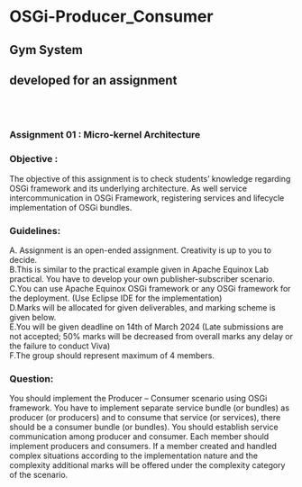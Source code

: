 # OSGi-Producer_Consumer
## Gym System
## developed for an assignment 
<br>
<br>

### Assignment 01 : Micro-kernel Architecture
### Objective :
The objective of this assignment is to check students’ knowledge regarding OSGi framework and its underlying architecture. As well service intercommunication in OSGi Framework, registering services and lifecycle implementation of OSGi bundles.

### Guidelines:
A. Assignment is an open-ended assignment. Creativity is up to you to decide.<br>
B.This is similar to the practical example given in Apache Equinox Lab practical. You have to develop your own publisher-subscriber scenario.<br>
C.You can use Apache Equinox OSGi framework or any OSGi framework for the deployment. (Use Eclipse IDE for the implementation)<br>
D.Marks will be allocated for given deliverables, and marking scheme is given below.<br>
E.You will be given deadline on 14th of March 2024 (Late submissions are not accepted; 50% marks will be decreased from overall marks any delay or the failure to conduct Viva) <br>
F.The group should represent maximum of 4 members.<br>
### Question:
You should implement the Producer – Consumer scenario using OSGi framework. You have to implement separate service bundle (or bundles) as producer (or producers) and to consume that service (or services), there should be a consumer bundle (or bundles). You should establish service communication among producer and consumer.
Each member should implement producers and consumers. If a member created and handled complex situations according to the implementation nature and the complexity additional marks will be offered under the complexity category of the scenario.
